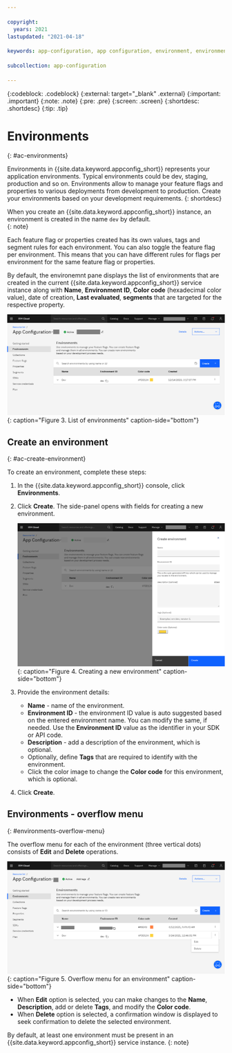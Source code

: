 ```yaml
---

copyright:
  years: 2021
lastupdated: "2021-04-18"

keywords: app-configuration, app configuration, environment, environments, create environment

subcollection: app-configuration

---
```


{:codeblock: .codeblock}
{:external: target="_blank" .external}
{:important: .important}
{:note: .note}
{:pre: .pre}
{:screen: .screen}
{:shortdesc: .shortdesc}
{:tip: .tip}

# Environments
{: #ac-environments}

Environments in {{site.data.keyword.appconfig_short}} represents your application environments. Typical environments could be dev, staging, production and so on. Environments allow to manage your feature flags and properties to various deployments from development to production. Create your environments based on your development requirements.
{: shortdesc}

When you create an {{site.data.keyword.appconfig_short}} instance, an environment is created in the name `dev` by default.  
{: note}

Each feature flag or properties created has its own values, tags and segment rules for each environment.  You can also toggle the feature flag per environment.  This means that you can have different rules for flags per environment for the same feature flag or properties.  

By default, the environemnt pane displays the list of environments that are created in the current {{site.data.keyword.appconfig_short}} service instance along with **Name**, **Environment ID**, **Color code** (hexadecimal color value), date of creation, **Last evaluated**, **segments** that are targeted for the respective property.

![List of environments](images/ac-environments-default.png "List of environments"){: caption="Figure 3. List of environments" caption-side="bottom"}

## Create an environment
{: #ac-create-environment}

To create an environment, complete these steps:

1. In the {{site.data.keyword.appconfig_short}} console, click **Environments**.
1. Click **Create**. The side-panel opens with fields for creating a new environment.

   ![Create environment](images/ac-environments-create.png "Creating environment"){: caption="Figure 4. Creating a new environment" caption-side="bottom"}

1. Provide the environment details:
   - **Name** - name of the environment.
   - **Environment ID** - the environment ID value is auto suggested based on the entered environment name. You can modify the same, if needed. Use the **Environment ID** value as the identifier in your SDK or API code.
   - **Description** - add a description of the environment, which is optional.
   - Optionally, define **Tags** that are required to identify with the environment.
   - Click the color image to change the **Color code** for this environment, which is optional.
1. Click **Create**.

## Environments - overflow menu
{: #environments-overflow-menu}

The overflow menu for each of the environment (three vertical dots) consists of **Edit** and **Delete** operations.

![Overflow menu for an environment](images/ac-environments-overflow-menu.png "Overflow menu for an environment"){: caption="Figure 5. Overflow menu for an environment" caption-side="bottom"}

* When **Edit** option is selected, you can make changes to the **Name**, **Description**, add or delete **Tags**, and modify the **Color code**.
* When **Delete** option is selected, a confirmation window is displayed to seek confirmation to delete the selected environment.

By default, at least one environment must be present in an {{site.data.keyword.appconfig_short}} service instance.
{: note}
